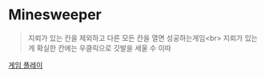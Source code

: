 # Minesweeper

> 지뢰가 있는 칸을 제외하고 다른 모든 칸을 열면 성공하는게임<br\>
지뢰가 있는 게 확실한 칸에는 우클릭으로 깃발을 세울 수 이따

[게임 플레이](https://gyuriling.github.io/Minesweeper/)
